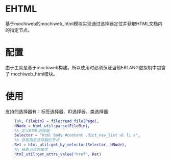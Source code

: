 # EHTML
基于mochiweb的mochiweb_html模块实现通过选择器定位并获取HTML文档内的指定节点。

# 配置
由于工具是基于mochiweb构建，所以使用时必须保证当前ERLANG虚拟机中包含了
mochiweb_html模块。

# 使用
支持的选择器有：标签选择器、ID选择器、类选择器

``` erlang
    {ok, FileBin} = file:read_file(Page),
    HNode = html_util:parse(FileBin),
    %% 定义HTML选择器
    Selector = "html body #content .dict_nav_list ul li a",
    %% 获取指定选择器的节点
    Ret = html_util:get_by_selector(Selector, HNode),
    %% 获取节点的属性
    html_util:get_attrs_value("href", Ret)
```
